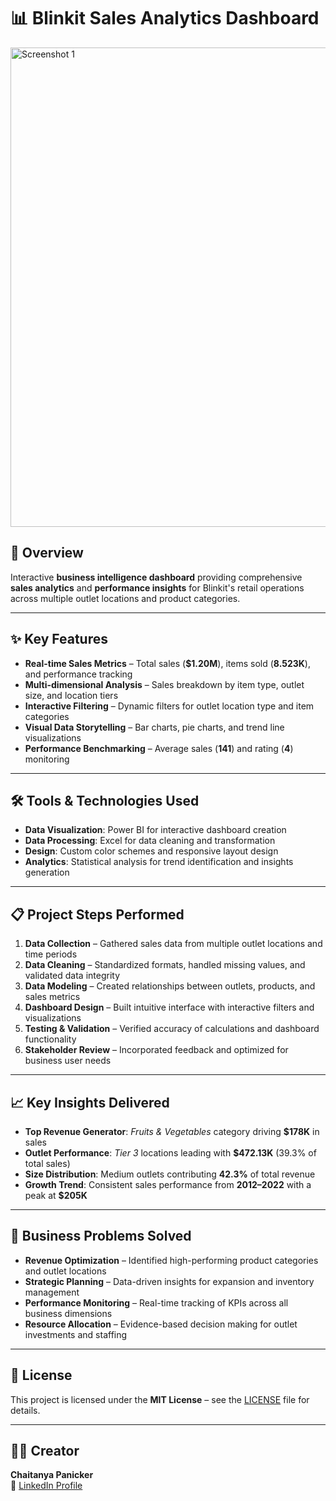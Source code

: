 # 📊 Blinkit Sales Analytics Dashboard

<img width="1364" height="767" alt="Screenshot 1" src="https://github.com/user-attachments/assets/099d307f-97a5-4331-b7dd-32d7e953463a" />

## 🎯 Overview
Interactive **business intelligence dashboard** providing comprehensive **sales analytics** and **performance insights** for Blinkit's retail operations across multiple outlet locations and product categories.

---

## ✨ Key Features
- **Real-time Sales Metrics** – Total sales (**$1.20M**), items sold (**8.523K**), and performance tracking  
- **Multi-dimensional Analysis** – Sales breakdown by item type, outlet size, and location tiers  
- **Interactive Filtering** – Dynamic filters for outlet location type and item categories  
- **Visual Data Storytelling** – Bar charts, pie charts, and trend line visualizations  
- **Performance Benchmarking** – Average sales (**141**) and rating (**4**) monitoring  

---

## 🛠️ Tools & Technologies Used
- **Data Visualization**: Power BI for interactive dashboard creation  
- **Data Processing**: Excel for data cleaning and transformation  
- **Design**: Custom color schemes and responsive layout design  
- **Analytics**: Statistical analysis for trend identification and insights generation  

---

## 📋 Project Steps Performed
1. **Data Collection** – Gathered sales data from multiple outlet locations and time periods  
2. **Data Cleaning** – Standardized formats, handled missing values, and validated data integrity  
3. **Data Modeling** – Created relationships between outlets, products, and sales metrics  
4. **Dashboard Design** – Built intuitive interface with interactive filters and visualizations  
5. **Testing & Validation** – Verified accuracy of calculations and dashboard functionality  
6. **Stakeholder Review** – Incorporated feedback and optimized for business user needs  

---

## 📈 Key Insights Delivered
- **Top Revenue Generator**: *Fruits & Vegetables* category driving **$178K** in sales  
- **Outlet Performance**: *Tier 3* locations leading with **$472.13K** (39.3% of total sales)  
- **Size Distribution**: Medium outlets contributing **42.3%** of total revenue  
- **Growth Trend**: Consistent sales performance from **2012–2022** with a peak at **$205K**  

---

## 🎯 Business Problems Solved
- **Revenue Optimization** – Identified high-performing product categories and outlet locations  
- **Strategic Planning** – Data-driven insights for expansion and inventory management  
- **Performance Monitoring** – Real-time tracking of KPIs across all business dimensions  
- **Resource Allocation** – Evidence-based decision making for outlet investments and staffing  

---

## 📜 License
This project is licensed under the **MIT License** – see the [LICENSE](LICENSE) file for details.

---

## 👨‍💻 Creator
**Chaitanya Panicker**  
📌 [LinkedIn Profile](https://www.linkedin.com/in/chaitanyapanicker/)  
